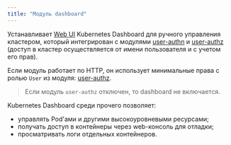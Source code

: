 ```yaml
---
title: "Модуль dashboard"
---
```


Устанавливает [Web UI](https://github.com/kubernetes/dashboard) Kubernetes Dashboard для ручного управления кластером, который интегрирован с модулями [user-authn](../../modules/150-user-authn/) и [user-authz](../../modules/140-user-authz/) (доступ в кластер осуществляется от имени пользователя и с учетом его прав).

Если модуль работает по HTTP, он использует минимальные права с ролью `User` из модуля: [user-authz](../../modules/140-user-authz/).

> Если модуль `user-authz` отключен, то dashboard не включается.

Kubernetes Dashboard среди прочего позволяет:
- управлять Pod'ами и другими высокоуровневыми ресурсами;
- получать доступ в контейнеры через web-консоль для отладки;
- просматривать логи отдельных контейнеров.
